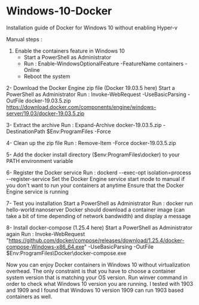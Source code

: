 # Windows-10-Docker
Installation guide of Docker for Windows 10 without enabling Hyper-v

Manual steps :

1. Enable the containers feature in Windows 10
	- Start a PowerShell as Administrator
	- Run : Enable-WindowsOptionalFeature -FeatureName containers -Online
	- Reboot the system
  
2- Download the Docker Engine zip file (Docker 19.03.5 here)
	Start a PowerShell as Administrator
	Run : Invoke-WebRequest -UseBasicParsing -OutFile docker-19.03.5.zip https://download.docker.com/components/engine/windows-server/19.03/docker-19.03.5.zip

3- Extract the archive
	Run : Expand-Archive docker-19.03.5.zip -DestinationPath $Env:ProgramFiles -Force

4- Clean up the zip file
	Run : Remove-Item -Force docker-19.03.5.zip

5- Add the docker install directory ($env:ProgramFiles\docker) to your PATH environment variable

6- Register the Docker service
	Run : dockerd --exec-opt isolation=process --register-service
	Set the Docker Engine service start mode to manual if you don't want to run your containers at anytime
	Ensure that the Docker Engine service is running
   
 7- Test you installation
	Start a PowerShell as Administrator
	Run : docker run hello-world:nanoserver
	Docker should download a container image (can take a bit of time depending of network bandwidth) and display a message
    
 8- Install docker-compose (1.25.4 here)
	Start a PowerShell as Administrator again
	Run : Invoke-WebRequest "https://github.com/docker/compose/releases/download/1.25.4/docker-compose-Windows-x86_64.exe" -UseBasicParsing -OutFile $Env:ProgramFiles\Docker\docker-compose.exe
    
Now you can enjoy Docker containers in Windows 10 without virtualization overhead. The only constraint is that you have to choose a container system version that is matching your OS version. Run winver command in order to check what Windows 10 version you are running. I tested with 1903 and 1909 and I found that Windows 10 version 1909 can run 1903 based containers as well.
 
  

